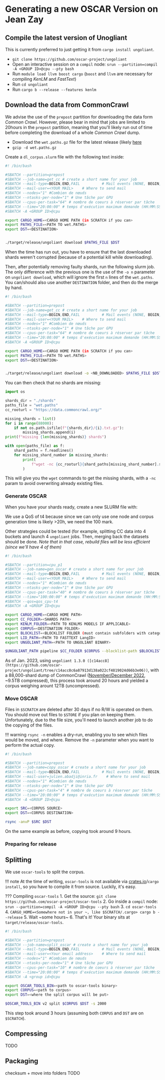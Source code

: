 # Generating a new OSCAR Version on Jean Zay

## Compile the latest version of Unogliant

This is currently preferred to just getting it from `cargo install ungoliant`.

- `git clone https://github.com/oscar-project/ungoliant`
- Open an interactive session on a `compil` node: `srun --partition=compil -A <GROUP ID>@cpu --pty bash`
- Run `module load llvm boost cargo` (`boost` and `llvm` are necessary for compiling _KenLM_ and _FastText_)
- Run `cd ungoliant`
- Run `cargo b --release --features kenlm`

## Download the data from CommonCrawl

We advise the use of the `prepost` partition for downloading the data form _Common Crawl_. However, please bear in mind that jobs are limited to 20hours in the `prepost` partition, meaning that you'll likely run out of time before completing the download of a whole _Common Crawl_ dump.

- Download the `wet.paths.gz` file for the latest release (likely [here](https://commoncrawl.org/connect/blog/)
- `gzip -d wet.paths.gz`

Create a `dl_corpus.slurm` file with the following text inside:

```bash
#! /bin/bash

#SBATCH --partition=prepost
#SBATCH --job-name=get_cc # create a short name for your job
#SBATCH --mail-type=BEGIN,END,FAIL          # Mail events (NONE, BEGIN, END, FAIL, ALL)
#SBATCH --mail-user=<YOUR MAIL>    # Where to send mail
#SBATCH --nodes="1" #Combien de nœuds
#SBATCH --ntasks-per-node="1" # Une tâche par GPU
#SBATCH --cpus-per-task="64" # nombre de coeurs à réserver par tâche
#SBATCH --time="20:00:00" # temps d'exécution maximum demande (HH:MM:SS)
#SBATCH -A <GROUP ID>@cpu

export CARGO_HOME=<CARGO HOME PATH (in SCRATCH if you can>
export PATHS_FILE=<PATH TO wet.PATHS>
export DST=<DESTINATION>


./target/release/ungoliant download $PATHS_FILE $DST
```

When the time has run out, you have to ensure that the last downloaded shards weren't corrupted (because of a potential kill while downloading).

Then, after potentially removing faulty shards, run the following slurm job.
The only difference with the previous one is the use of the `-o n` parameter on `ungoliant download`, which will ignore the first `n` lines of the `wet.paths`.
You can/should also use another `DESTINATION` folder, and then do the merge by hand.

```bash
#! /bin/bash

#SBATCH --partition=prepost
#SBATCH --job-name=get_cc # create a short name for your job
#SBATCH --mail-type=BEGIN,END,FAIL          # Mail events (NONE, BEGIN, END, FAIL, ALL)
#SBATCH --mail-user=<YOUR MAIL>    # Where to send mail
#SBATCH --nodes="1" #Combien de nœuds
#SBATCH --ntasks-per-node="1" # Une tâche par GPU
#SBATCH --cpus-per-task="64" # nombre de coeurs à réserver par tâche
#SBATCH --time="20:00:00" # temps d'exécution maximum demande (HH:MM:SS)
#SBATCH -A <GROUP ID>@cpu

export CARGO_HOME=<CARGO HOME PATH (in SCRATCH if you can>
export PATHS_FILE=<PATH TO wet.PATHS>
export DST=<DESTINATION>


./target/release/ungoliant download -o <NB_DOWNLOADED> $PATHS_FILE $DST
```

You can then check that no shards are missing:

```py
import os

shards_dir = "./shards"
paths_file = "wet.paths"
cc_rooturl = "https://data.commoncrawl.org/"

missing_shards = list()
for i in range(88000):
    if not os.path.isfile(f"{shards_dir}/{i}.txt.gz"):
        missing_shards.append(i)
print(f"missing {len(missing_shards)} shards")

with open(paths_file) as f:
    shard_paths = f.readlines()
    for missing_shard_number in missing_shards:
        print(
            f"wget -nc {cc_rooturl}{shard_paths[missing_shard_number].strip()} -O {missing_shard_number}.txt.gz"
        )
```

This will give you the `wget` commands to get the missing shards, with a `-nc` param to avoid overwriting already existing files.

### Generate OSCAR

When you have your shards ready, create a new SLURM file with:

We use a QoS of t4 because since we can only use one node and corpus generation time is likely >20h, we need the 100 mark.

Other strategies could be tested (for example, splitting CC data into 4 buckets and launch 4 `ungoliant` jobs.
Then, merging back the datasets should be done.
*Note that in that case, rebuild files will be less efficient (since we'll have 4 of them)*

```bash
#! /bin/bash

#SBATCH --partition=cpu_p1
#SBATCH --job-name=gen_oscar # create a short name for your job
#SBATCH --mail-type=BEGIN,END,FAIL          # Mail events (NONE, BEGIN, END, FAIL, ALL)
#SBATCH --mail-user=<YOUR MAIL>    # Where to send mail
#SBATCH --nodes="1" #Combien de nœuds
#SBATCH --ntasks-per-node="1" # Une tâche par GPU
#SBATCH --cpus-per-task="40" # nombre de coeurs à réserver par tâche
#SBATCH --time="100:00:00" # temps d'exécution maximum demande (HH:MM:SS)
#SBATCH --qos=qos_cpu-t4
#SBATCH -A <GROUP ID>@cpu

export CARGO_HOME=<CARGO HOME PATH>
export CC_FOLDER=<SHARDS PATH>
export KENLM_FOLDER=<PATH TO KENLMS MODELS IF APPLICABLE>
export CORPUS=<DESTINATION FOLDER>
export BLOCKLIST=<BLOCKLIST FOLDER (must contain subfolders with category names..)>
export LID_PATH=<PATH TO FASTTEXT LangID>
export UNGOLIANT_PATH=<PATH TO UNGOLIANT BINARY>

$UNGOLIANT_PATH pipeline $CC_FOLDER $CORPUS --blocklist-path $BLOCKLIST --kenlms-path $KENLM_FOLDER --lid-path $LID_PATH
```

As of Jan. 2023, using `ungoliant 1.3.0 ([c14acc8](https://github.com/oscar-project/ungoliant/tree/c14acc8c6a87913d138a022cf4819024d66b3e06))`, with a 88,000-shard dump of CommonCrawl ([November/December 2022](https://commoncrawl.org/2022/12/nov-dec-2022-crawl-archive-now-available/), ~9.5TB compressed), this process took around 20 hours and yielded a corpus weighing arount 12TB (uncompressed).

### Move OSCAR

Files in `$SCRATCH` are deleted after 30 days if no R/W is operated on them. You should move out files to `$STORE` if you plan on keeping them. 
Unfortunately, due to the file size, you'll need to launch another job to do the copying of the files.

!!! warning
    `rsync -n` enables a dry-run, enabling you to see which files would be moved, and where. Remove the `-n` parameter when you want to perform the actual copy.
```bash
#! /bin/bash

#SBATCH --partition=prepost
#SBATCH --job-name=copy_oscar # create a short name for your job
#SBATCH --mail-type=BEGIN,END,FAIL          # Mail events (NONE, BEGIN, END, FAIL, ALL)
#SBATCH --mail-user=julien.abadji@inria.fr    # Where to send mail
#SBATCH --nodes="1" #Combien de nœuds
#SBATCH --ntasks-per-node="1" # Une tâche par GPU
#SBATCH --cpus-per-task="4" # nombre de coeurs à réserver par tâche
#SBATCH --time="20:00:00" # temps d'exécution maximum demande (HH:MM:SS)
#SBATCH -A <GROUP ID>@cpu

export SRC=<CORPUS SOURCE>
export DST=<CORPUS DESTINATION>

rsync -anvP $SRC $DST
```

On the same example as before, copying took around 9 hours.

### Preparing for release

## Splitting
We use `oscar-tools` to split the corpus.

!!! note
    At the time of writing, `oscar-tools` is not available via [crates.io](crates.io)/`cargo install`, so you have to compile it from source. Luckily, it's easy.
    
??? Compiling `oscar-tools`
    1. Get the source: `git clone https://github.com/oscar-project/oscar-tools`
    2. Go inside a `compil` node: ` srun --partition=compil -A <GROUP ID>@cpu --pty bash`
    3. `cd oscar-tools`
    4. `CARGO_HOME=<Somewhere not in your ~, like $SCRATCH/.cargo> cargo b --release`
    5. Wait ~some hours~ 
    6. That's it! Your binary sits at `target/release/oscar-tools`.

```bash
#! /bin/bash

#SBATCH --partition=prepost
#SBATCH --job-name=split_oscar # create a short name for your job
#SBATCH --mail-type=BEGIN,END,FAIL          # Mail events (NONE, BEGIN, END, FAIL, ALL)
#SBATCH --mail-user=<Your email address>    # Where to send mail
#SBATCH --nodes="1" #Combien de nœuds
#SBATCH --ntasks-per-node="1" # Une tâche par GPU
#SBATCH --cpus-per-task="10" # nombre de coeurs à réserver par tâche
#SBATCH --time="20:00:00" # temps d'exécution maximum demande (HH:MM:SS)
#SBATCH -A <group id>@cpu

export OSCAR_TOOLS_BIN=<path to oscar-tools binary>
export CORPUS=<path to corpus>
export DST=<where the split corpus will be put>

$OSCAR_TOOLS_BIN v2 split $CORPUS $DST -s 2000
```

This step took around 3 hours (assuming both `CORPUS` and `DST` are on `$SCRATCH`).

## Compressing

TODO
## Packaging

checksum + move into folders
TODO

